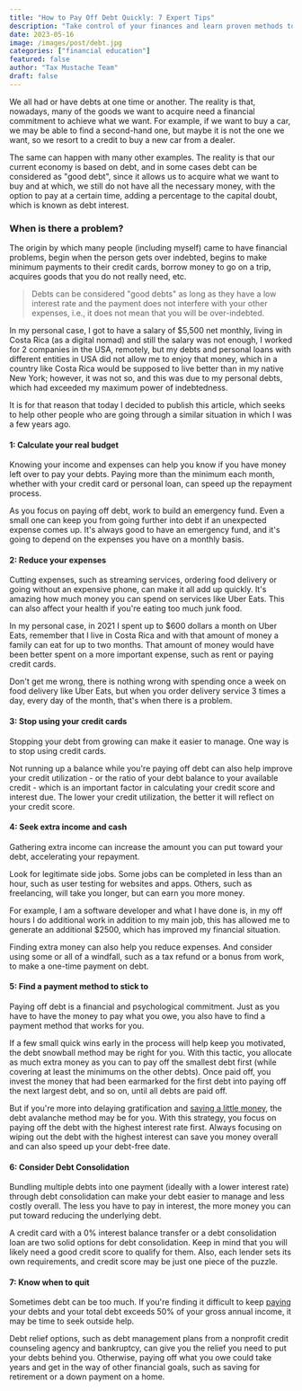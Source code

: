 ```yaml
---
title: "How to Pay Off Debt Quickly: 7 Expert Tips"
description: "Take control of your finances and learn proven methods to pay off debt fast. Discover expert tips and strategies for debt repayment success."
date: 2023-05-16
image: /images/post/debt.jpg
categories: ["financial education"]
featured: false
author: "Tax Mustache Team"
draft: false
---
```


We all had or have debts at one time or another. The reality is that, nowadays, many of the goods we want to acquire need a financial commitment to achieve what we want. For example, if we want to buy a car, we may be able to find a second-hand one, but maybe it is not the one we want, so we resort to a credit to buy a new car from a dealer.

The same can happen with many other examples. The reality is that our current economy is based on debt, and in some cases debt can be considered as "good debt", since it allows us to acquire what we want to buy and at which, we still do not have all the necessary money, with the option to pay at a certain time, adding a percentage to the capital doubt, which is known as debt interest.

### When is there a problem?

The origin by which many people (including myself) came to have financial problems, begin when the person gets over indebted, begins to make minimum payments to their credit cards, borrow money to go on a trip, acquires goods that you do not really need, etc.

> Debts can be considered "good debts" as long as they have a low interest rate and the payment does not interfere with your other expenses, i.e., it does not mean that you will be over-indebted.

In my personal case, I got to have a salary of $5,500 net monthly, living in Costa Rica (as a digital nomad) and still the salary was not enough, I worked for 2 companies in the USA, remotely, but my debts and personal loans with different entities in USA did not allow me to enjoy that money, which in a country like Costa Rica would be supposed to live better than in my native New York; however, it was not so, and this was due to my personal debts, which had exceeded my maximum power of indebtedness.

It is for that reason that today I decided to publish this article, which seeks to help other people who are going through a similar situation in which I was a few years ago.

#### 1: Calculate your real budget

Knowing your income and expenses can help you know if you have money left over to pay your debts. Paying more than the minimum each month, whether with your credit card or personal loan, can speed up the repayment process.

As you focus on paying off debt, work to build an emergency fund. Even a small one can keep you from going further into debt if an unexpected expense comes up. It's always good to have an emergency fund, and it's going to depend on the expenses you have on a monthly basis.

#### 2: Reduce your expenses

Cutting expenses, such as streaming services, ordering food delivery or going without an expensive phone, can make it all add up quickly. It's amazing how much money you can spend on services like Uber Eats. This can also affect your health if you're eating too much junk food.

In my personal case, in 2021 I spent up to $600 dollars a month on Uber Eats, remember that I live in Costa Rica and with that amount of money a family can eat for up to two months. That amount of money would have been better spent on a more important expense, such as rent or paying credit cards.

Don't get me wrong, there is nothing wrong with spending once a week on food delivery like Uber Eats, but when you order delivery service 3 times a day, every day of the month, that's when there is a problem.

#### 3: Stop using your credit cards

Stopping your debt from growing can make it easier to manage. One way is to stop using credit cards.

Not running up a balance while you're paying off debt can also help improve your credit utilization - or the ratio of your debt balance to your available credit - which is an important factor in calculating your credit score and interest due. The lower your credit utilization, the better it will reflect on your credit score.

#### 4: Seek extra income and cash

Gathering extra income can increase the amount you can put toward your debt, accelerating your repayment.

Look for legitimate side jobs. Some jobs can be completed in less than an hour, such as user testing for websites and apps. Others, such as freelancing, will take you longer, but can earn you more money.

For example, I am a software developer and what I have done is, in my off hours I do additional work in addition to my main job, this has allowed me to generate an additional $2500, which has improved my financial situation.

Finding extra money can also help you reduce expenses. And consider using some or all of a windfall, such as a tax refund or a bonus from work, to make a one-time payment on debt.

#### 5: Find a payment method to stick to

Paying off debt is a financial and psychological commitment. Just as you have to have the money to pay what you owe, you also have to find a payment method that works for you.

If a few small quick wins early in the process will help keep you motivated, the debt snowball method may be right for you. With this tactic, you allocate as much extra money as you can to pay off the smallest debt first (while covering at least the minimums on the other debts). Once paid off, you invest the money that had been earmarked for the first debt into paying off the next largest debt, and so on, until all debts are paid off.

But if you're more into delaying gratification and [saving a little money](https://taxmustache.com/mortgage-calculator), the debt avalanche method may be for you. With this strategy, you focus on paying off the debt with the highest interest rate first. Always focusing on wiping out the debt with the highest interest can save you money overall and can also speed up your debt-free date.

#### 6: Consider Debt Consolidation

Bundling multiple debts into one payment (ideally with a lower interest rate) through debt consolidation can make your debt easier to manage and less costly overall. The less you have to pay in interest, the more money you can put toward reducing the underlying debt.

A credit card with a 0% interest balance transfer or a debt consolidation loan are two solid options for debt consolidation. Keep in mind that you will likely need a good credit score to qualify for them. Also, each lender sets its own requirements, and credit score may be just one piece of the puzzle.

#### 7: Know when to quit

Sometimes debt can be too much. If you're finding it difficult to keep [paying](https://taxmustache.com/posts/ability-to-pay-taxation) your debts and your total debt exceeds 50% of your gross annual income, it may be time to seek outside help.

Debt relief options, such as debt management plans from a nonprofit credit counseling agency and bankruptcy, can give you the relief you need to put your debts behind you. Otherwise, paying off what you owe could take years and get in the way of other financial goals, such as saving for retirement or a down payment on a home.

<link rel="canonical" href="https://taxmustache.com/posts/how-to-pay-off-debt" />